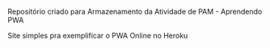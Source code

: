 Repositório criado para Armazenamento da Atividade de PAM - Aprendendo PWA

Site simples pra exemplificar o PWA Online no Heroku
